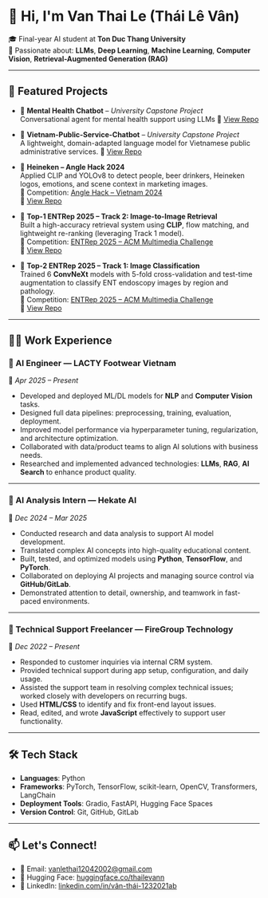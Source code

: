 # 👋 Hi, I'm Van Thai Le (Thái Lê Vân)

🎓 Final-year AI student at **Ton Duc Thang University**  
🧠 Passionate about: **LLMs**, **Deep Learning**, **Machine Learning**, **Computer Vision**, **Retrieval-Augmented Generation (RAG)**

---

## 🚀 Featured Projects

- 🧾 **Mental Health Chatbot** – *University Capstone Project*  
  Conversational agent for mental health support using LLMs
  🔗 [View Repo](https://github.com/thailevann/Chatbot-MENTAL-HEALTH-COUNSELING)

- 🧾 **Vietnam-Public-Service-Chatbot** – *University Capstone Project*  
A lightweight, domain-adapted language model for Vietnamese public administrative services.
🔗 [View Repo](https://github.com/thailevann/Vietnam-Public-Service-Chatbot)
  
- 🍺 **Heineken – Angle Hack 2024**  
  Applied CLIP and YOLOv8 to detect people, beer drinkers, Heineken logos, emotions, and scene context in marketing images.  
  📍 Competition: [Angle Hack – Vietnam 2024](https://angelhack.com/hackglobal/vietnam/)  
  🔗 [View Repo](https://github.com/nguyenthianhthu0903/Heineken)

- 🥇 **Top-1 ENTRep 2025 – Track 2: Image-to-Image Retrieval**  
  Built a high-accuracy retrieval system using **CLIP**, flow matching, and lightweight re-ranking (leveraging Track 1 model).  
  📍 Competition: [ENTRep 2025 – ACM Multimedia Challenge](https://aichallenge.hcmus.edu.vn/acm-mm-2025/entrep)  
  🔗 [View Repo](https://github.com/thailevann/ENTRep-2025-Track2)

- 🥈 **Top-2 ENTRep 2025 – Track 1: Image Classification**  
  Trained 6 **ConvNeXt** models with 5-fold cross-validation and test-time augmentation to classify ENT endoscopy images by region and pathology.  
  📍 Competition: [ENTRep 2025 – ACM Multimedia Challenge](https://aichallenge.hcmus.edu.vn/acm-mm-2025/entrep)  
  🔗 [View Repo](https://github.com/wterrr/ENTREP-TRACK-1-IMAGE-CLASSIFICATION/tree/ngoc)

---

## 🧑‍💻 Work Experience

### 💼 AI Engineer — LACTY Footwear Vietnam  
📅 *Apr 2025 – Present*  
- Developed and deployed ML/DL models for **NLP** and **Computer Vision** tasks.  
- Designed full data pipelines: preprocessing, training, evaluation, deployment.  
- Improved model performance via hyperparameter tuning, regularization, and architecture optimization.  
- Collaborated with data/product teams to align AI solutions with business needs.  
- Researched and implemented advanced technologies: **LLMs**, **RAG**, **AI Search** to enhance product quality.

---

### 💼 AI Analysis Intern — Hekate AI  
📅 *Dec 2024 – Mar 2025*  
- Conducted research and data analysis to support AI model development.  
- Translated complex AI concepts into high-quality educational content.  
- Built, tested, and optimized models using **Python**, **TensorFlow**, and **PyTorch**.  
- Collaborated on deploying AI projects and managing source control via **GitHub/GitLab**.  
- Demonstrated attention to detail, ownership, and teamwork in fast-paced environments.

---

### 💼 Technical Support Freelancer — FireGroup Technology  
📅 *Dec 2022 – Present*  
- Responded to customer inquiries via internal CRM system.  
- Provided technical support during app setup, configuration, and daily usage.  
- Assisted the support team in resolving complex technical issues; worked closely with developers on recurring bugs.  
- Used **HTML/CSS** to identify and fix front-end layout issues.  
- Read, edited, and wrote **JavaScript** effectively to support user functionality.

---

## 🛠️ Tech Stack

- **Languages**: Python  
- **Frameworks**: PyTorch, TensorFlow, scikit-learn, OpenCV, Transformers, LangChain  
- **Deployment Tools**: Gradio, FastAPI, Hugging Face Spaces  
- **Version Control**: Git, GitHub, GitLab  

---

## 📫 Let's Connect!

- 📧 Email: [vanlethai12042002@gmail.com](mailto:vanlethai12042002@gmail.com)  
- 🤗 Hugging Face: [huggingface.co/thailevann](https://huggingface.co/thailevann)  
- 💼 LinkedIn: [linkedin.com/in/vân-thái-1232021ab](https://www.linkedin.com/in/v%C3%A2n-th%C3%A1i-1232021ab/)
